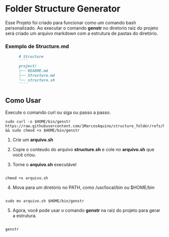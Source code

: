 # Folder Structure Generator

Esse Projeto foi criado para funcionar como um comando bash personalizado. Ao executar o comando **genstr** no diretorio raiz do projeto será criado um arquivo markdown com a estrutura de pastas do diretório. 

### Exemplo de Structure.md
````md
      # Structure
      ````
      project/
      ├── README.md
      ├── Structure.md
      └── structure.sh
      ````
````
## Como Usar

Execute o comando curl ou siga ou passo a passo.

````shell
sudo curl -o $HOME/bin/genstr https://raw.githubusercontent.com/1MarcosAquino/structure_folder/refs/heads/main/structure.sh && sudo chmod +x $HOME/bin/genstr
````
1. Crie um **arquivo.sh**

2. Copie o conteudo do arquivo **structure.sh** e cole no **arquivo.sh** que você criou.

3. Torne o **arquivo.sh** executável

````shell

chmod +x arquivo.sh

````
4. Mova para um diretório no PATH, como /usr/local/bin ou $HOME/bin

````shell

sudo mv arquivo.sh $HOME/bin/genstr

````

5. Agora, você pode usar o comando **genstr** na raiz do projeto para gerar a estrutura.

````shell

genstr

````
